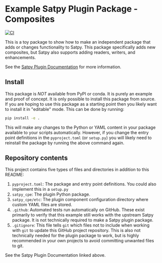 # Example Satpy Plugin Package - Composites

[![CI](https://github.com/pytroll/satpy-composites-plugin-example/actions/workflows/ci.yaml/badge.svg?branch=main)](https://github.com/pytroll/satpy-composites-plugin-example/actions/workflows/ci.yaml)

This is a toy package to show how to make an independent package that adds
or changes functionality to Satpy. This package specifically adds new
composites, but Satpy also supports adding readers, writers, and enhancements.

See the
[Satpy Plugin Documentation](https://satpy.readthedocs.io/en/latest/dev_guide/plugins.html)
for more information.

## Install

This package is *NOT* available from PyPI or conda. It is purely an example and
proof of concept. It is only possible to install this package from source. If
you are hoping to use this package as a starting point then you likely want to
install it in "editable" mode. This can be done by running:

```bash
pip install -e .
```

This will make any changes to the Python or YAML content in your package
available to your scripts automatically. However, if you change the entry point
definitions in the ``pyproject.toml`` (or ``setup.py``) you will likely need
to reinstall the package by running the above command again.

## Repository contents

This project contains five types of files and directories in addition to this README:

1. ``pyproject.toml``: The package and entry point definitions. You could also
   implement this in a ``setup.py`` 
2. ``satpy_cpe``: The plugin Python package.
3. ``satpy_cpe/etc``: The plugin component configuration directory where custom
   YAML files are stored.
4. ``.github``: Automated tests run automatically on GitHub. These exist
   primarily to verify that this example still works with the upstream Satpy
   package. It is not technically required to make a Satpy plugin package.
5. ``.gitignore``: This file tells ``git`` which files not to include when
   working with ``git`` to update this GitHub project repository. This is also
   not technically needed for the plugin package to work, but is highly 
   recommended in your own projects to avoid committing unwanted files to git.

See the Satpy Plugin Documentation linked above.
